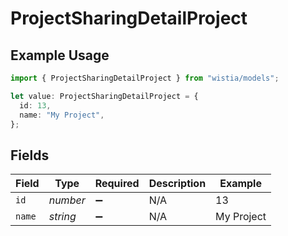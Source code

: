 # ProjectSharingDetailProject

## Example Usage

```typescript
import { ProjectSharingDetailProject } from "wistia/models";

let value: ProjectSharingDetailProject = {
  id: 13,
  name: "My Project",
};
```

## Fields

| Field              | Type               | Required           | Description        | Example            |
| ------------------ | ------------------ | ------------------ | ------------------ | ------------------ |
| `id`               | *number*           | :heavy_minus_sign: | N/A                | 13                 |
| `name`             | *string*           | :heavy_minus_sign: | N/A                | My Project         |